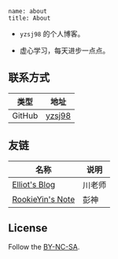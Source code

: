 ```
name: about
title: About
```

- `yzsj98` 的个人博客。

- 虚心学习，每天进步一点点。

## 联系方式

| 类型   | 地址                                |
| ------ | ----------------------------------- |
| GitHub | [yzsj98](https://github.com/yzsj98) |


## 友链

| 名称                                      | 说明   |
| ----------------------------------------- | ------ |
| [Elliot's Blog ](https://www.elliotx.cc/) | 川老师 |
| [RookieYin's Note](http://pengyin.site/)  | 彭神   |


## License

Follow the [BY-NC-SA](https://creativecommons.org/licenses/by-nc-sa/4.0/deed.zh).
